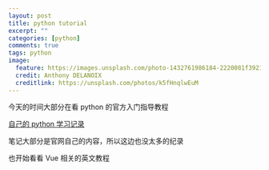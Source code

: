 ```yaml
---
layout: post
title: python tutorial
excerpt: ""
categories: [python]
comments: true
tags: python
image:
  feature: https://images.unsplash.com/photo-1432761986184-2220081f3921?dpr=2&auto=compress,format&fit=crop&w=767&h=511&q=80&cs=tinysrgb&crop=
  credit: Anthony DELANOIX
  creditlink: https://unsplash.com/photos/k5fHnqlwEuM
---
```


今天的时间大部分在看 python 的官方入门指导教程

[自己的 python 学习记录](https://github.com/cody1991/learn/tree/gh-pages/Python/tutorial)

笔记大部分是官网自己的内容，所以这边也没太多的纪录

也开始看看 Vue 相关的英文教程
